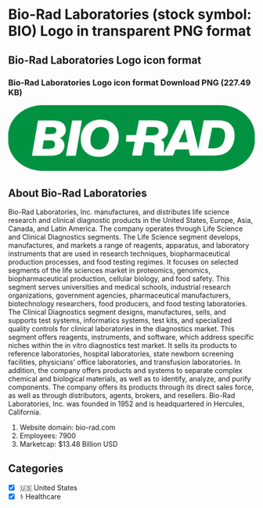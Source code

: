 # Bio-Rad Laboratories (stock symbol: BIO) Logo in transparent PNG format

## Bio-Rad Laboratories Logo icon format

### Bio-Rad Laboratories Logo icon format Download PNG (227.49 KB)

![Bio-Rad Laboratories Logo icon format Download PNG (227.49 KB)](/img/orig/BIO-32aa1bb8.png)

## About Bio-Rad Laboratories

Bio-Rad Laboratories, Inc. manufactures, and distributes life science research and clinical diagnostic products in the United States, Europe, Asia, Canada, and Latin America. The company operates through Life Science and Clinical Diagnostics segments. The Life Science segment develops, manufactures, and markets a range of reagents, apparatus, and laboratory instruments that are used in research techniques, biopharmaceutical production processes, and food testing regimes. It focuses on selected segments of the life sciences market in proteomics, genomics, biopharmaceutical production, cellular biology, and food safety. This segment serves universities and medical schools, industrial research organizations, government agencies, pharmaceutical manufacturers, biotechnology researchers, food producers, and food testing laboratories. The Clinical Diagnostics segment designs, manufactures, sells, and supports test systems, informatics systems, test kits, and specialized quality controls for clinical laboratories in the diagnostics market. This segment offers reagents, instruments, and software, which address specific niches within the in vitro diagnostics test market. It sells its products to reference laboratories, hospital laboratories, state newborn screening facilities, physicians' office laboratories, and transfusion laboratories. In addition, the company offers products and systems to separate complex chemical and biological materials, as well as to identify, analyze, and purify components. The company offers its products through its direct sales force, as well as through distributors, agents, brokers, and resellers. Bio-Rad Laboratories, Inc. was founded in 1952 and is headquartered in Hercules, California.

1. Website domain: bio-rad.com
2. Employees: 7900
3. Marketcap: $13.48 Billion USD


## Categories
- [x] 🇺🇸 United States
- [x] ⚕️ Healthcare
